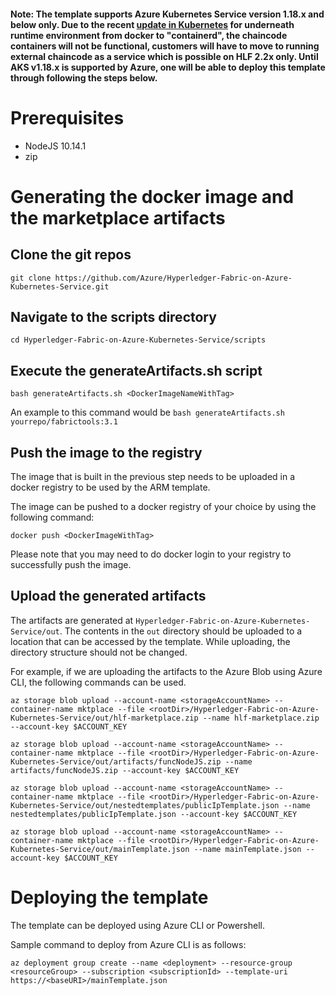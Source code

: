 #### Note: The template supports Azure Kubernetes Service version 1.18.x and below only. Due to the recent [update in Kubernetes](https://kubernetes.io/blog/2020/12/02/dont-panic-kubernetes-and-docker/) for underneath runtime environment from docker to "containerd", the chaincode containers will not be functional, customers will have to move to running external chaincode as a service which is possible on HLF 2.2x only. Until AKS v1.18.x is supported by Azure, one will be able to deploy this template through following the steps below.

# Prerequisites
- NodeJS 10.14.1
- zip

# Generating the docker image and the marketplace artifacts
## Clone the git repos
```
git clone https://github.com/Azure/Hyperledger-Fabric-on-Azure-Kubernetes-Service.git
```

## Navigate to the scripts directory
```
cd Hyperledger-Fabric-on-Azure-Kubernetes-Service/scripts
```

## Execute the generateArtifacts.sh script
```
bash generateArtifacts.sh <DockerImageNameWithTag>
```

An example to this command would be `bash generateArtifacts.sh yourrepo/fabrictools:3.1`

## Push the image to the registry
The image that is built in the previous step needs to be uploaded in a docker registry to be used by the ARM template. 

The image can be pushed to a docker registry of your choice by using the following command:

```
docker push <DockerImageWithTag>
```

Please note that you may need to do docker login to your registry to successfully push the image.

## Upload the generated artifacts
The artifacts are generated at `Hyperledger-Fabric-on-Azure-Kubernetes-Service/out`. The contents in the `out` directory should be uploaded to a location that can be accessed by the template. While uploading, the directory structure should not be changed.

For example, if we are uploading the artifacts to the Azure Blob using Azure CLI, the following commands can be used.

```
az storage blob upload --account-name <storageAccountName> --container-name mktplace --file <rootDir>/Hyperledger-Fabric-on-Azure-Kubernetes-Service/out/hlf-marketplace.zip --name hlf-marketplace.zip --account-key $ACCOUNT_KEY

az storage blob upload --account-name <storageAccountName> --container-name mktplace --file <rootDir>/Hyperledger-Fabric-on-Azure-Kubernetes-Service/out/artifacts/funcNodeJS.zip --name artifacts/funcNodeJS.zip --account-key $ACCOUNT_KEY

az storage blob upload --account-name <storageAccountName> --container-name mktplace --file <rootDir>/Hyperledger-Fabric-on-Azure-Kubernetes-Service/out/nestedtemplates/publicIpTemplate.json --name nestedtemplates/publicIpTemplate.json --account-key $ACCOUNT_KEY

az storage blob upload --account-name <storageAccountName> --container-name mktplace --file <rootDir>/Hyperledger-Fabric-on-Azure-Kubernetes-Service/out/mainTemplate.json --name mainTemplate.json --account-key $ACCOUNT_KEY
```

# Deploying the template
The template can be deployed using Azure CLI or Powershell.

Sample command to deploy from Azure CLI is as follows:
```
az deployment group create --name <deployment> --resource-group <resourceGroup> --subscription <subscriptionId> --template-uri https://<baseURI>/mainTemplate.json
```
